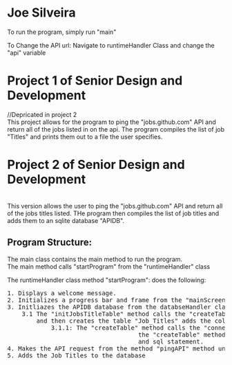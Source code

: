 # Joe Silveira


To run the program, simply run "main"

To Change the API url:
Navigate to runtimeHandler Class and change the "api" variable

<h1>Project 1 of Senior Design and Development</h1>


//Depricated in project 2<br>
This project allows for the program to ping the "jobs.github.com" API and return all of the jobs listed in on the api.
The program compiles the list of job "Titles" and prints them out to a file the user specifies.

<h1>Project 2 of Senior Design and Development</h1><br>
This version allows the user to ping the "jobs.github.com" API and return all of the jobs titles listed. THe program then
compiles the list of job titles and adds them to an sqlite database "APIDB".

<h2>Program Structure:</h2>

The main class contains the main method to run the program.<br>
The main method calls "startProgram" from the "runtimeHandler" class<br>

The runtimeHandler class method "startProgram": does the following:
<pre>1. Displays a welcome message.
2. Initializes a progress bar and frame from the "mainScreen" class method.
3. Initliazes the APIDB database from the databseHandler class method "initJobsTitleTable"
    3.1 The "initJobsTitleTable" method calls the "createTable" method from the DBFunctions class
        and then creates the table "Job_Titles" adds the column "job_title" in the APIDB database.
            3.1.1: The "createTable" method calls the "connecttoDatabase" method from the "DatabaseConnection" Class
                                    the "createTable" method is a generic method to create any table the database given a tableName and 
                                    and sql statement.
4. Makes the API request from the method "pingAPI" method until there are less than 50 jobs on the page
5. Adds the Job Titles to the database 
</pre>
